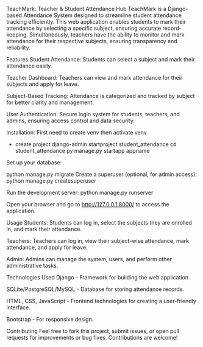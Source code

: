 TeachMark: Teacher & Student Attendance Hub
TeachMark is a Django-based Attendance System designed to streamline student attendance tracking efficiently. This web application enables students to mark their attendance by selecting a specific subject, ensuring accurate record-keeping. Simultaneously, teachers have the ability to monitor and mark attendance for their respective subjects, ensuring transparency and reliability.



Features
Student Attendance: Students can select a subject and mark their attendance easily.

Teacher Dashboard: Teachers can view and mark attendance for their subjects and apply for leave.

Subject-Based Tracking: Attendance is categorized and tracked by subject for better clarity and management.

User Authentication: Secure login system for students, teachers, and admins, ensuring access control and data security.



Installation:
First need to create venv
then activate venv

- create project
django-admin startproject student_attendance
cd student_attendance
py manage.py startapp appname




Set up your database:

python manage.py migrate
Create a superuser (optional, for admin access):
python manage.py createsuperuser


Run the development server:
python manage.py runserver

Open your browser and go to http://127.0.0.1:8000/ to access the application.


Usage
Students: Students can log in, select the subjects they are enrolled in, and mark their attendance.

Teachers: Teachers can log in, view their subject-wise attendance, mark attendance, and apply for leave.

Admin: Admins can manage the system, users, and perform other administrative tasks.



Technologies Used
Django - Framework for building the web application.

SQLite/PostgreSQL/MySQL - Database for storing attendance records.

HTML, CSS, JavaScript - Frontend technologies for creating a user-friendly interface.

Bootstrap - For responsive design.


Contributing
Feel free to fork this project, submit issues, or open pull requests for improvements or bug fixes. Contributions are welcome!
